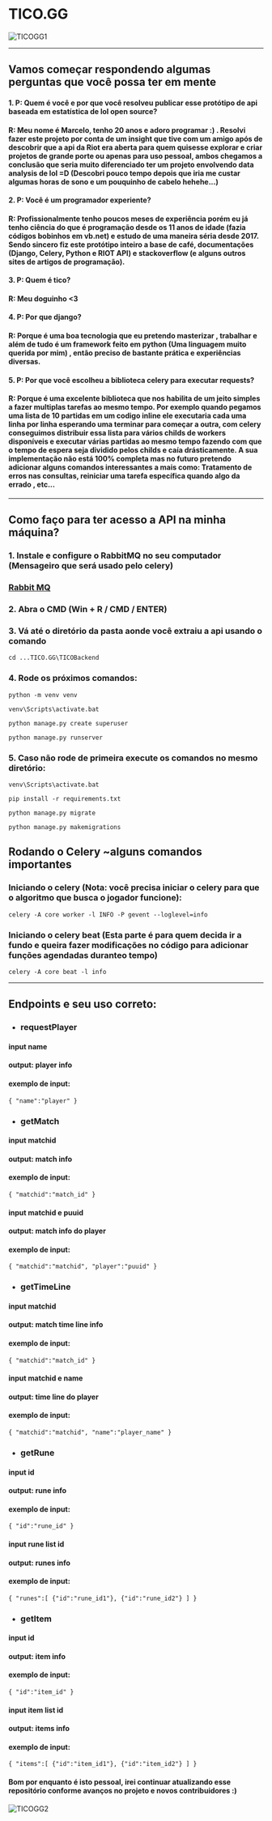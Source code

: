 # TICO.GG

![TICOGG1](https://i.imgur.com/i12rUYb.png)

------------

##   Vamos começar respondendo algumas perguntas que você possa ter em mente

#### 1. P: Quem é você e por que você resolveu publicar esse protótipo de api baseada em estatística de lol open source?
#### R: Meu nome é Marcelo, tenho 20 anos e adoro programar :) . Resolvi fazer este projeto por conta de um insight que tive com um amigo após de descobrir que a api da Riot era aberta para quem quisesse explorar e criar projetos de grande porte ou apenas para uso pessoal, ambos chegamos a conclusão que seria muito diferenciado ter um projeto envolvendo data analysis de lol =D (Descobri pouco tempo depois que iria me custar algumas horas de sono e um pouquinho de cabelo hehehe...)
#### 2. P: Você é um programador experiente?
#### R: Profissionalmente tenho poucos meses de experiência porém eu já tenho ciência do que é programação desde os 11 anos de idade (fazia códigos bobinhos em vb.net) e estudo de uma maneira séria desde 2017. Sendo sincero fiz este protótipo inteiro a base de café, documentações (Django, Celery, Python e RIOT API) e stackoverflow (e alguns outros sites de artigos de programação).
#### 3. P: Quem é tico?
#### R: Meu doguinho <3
#### 4. P: Por que django?
#### R: Porque é uma boa tecnologia que eu pretendo masterizar , trabalhar e além de tudo é um framework feito em python (Uma linguagem muito querida por mim) , então preciso de bastante prática e experiências diversas.
#### 5. P: Por que você escolheu a biblioteca celery para executar requests?
#### R: Porque é uma excelente biblioteca que nos habilita de um jeito simples a fazer multiplas tarefas ao mesmo tempo. Por exemplo quando pegamos uma lista de 10 partidas em um codigo inline ele executaria cada uma linha por linha esperando uma terminar para começar a outra, com celery conseguimos distribuir essa lista para vários childs de workers disponíveis e executar várias partidas ao mesmo tempo fazendo com que o tempo de espera seja dividido pelos childs e caía drásticamente. A sua implementação não está 100% completa mas no futuro pretendo adicionar alguns comandos interessantes a mais como: Tratamento de erros nas consultas, reiniciar uma tarefa específica quando algo da errado , etc...

------------
## Como faço para ter acesso a API na minha máquina?
### 1. Instale e configure o RabbitMQ no seu computador (Mensageiro que será usado pelo celery)
### [Rabbit MQ](https://www.rabbitmq.com/download.html "Rabbit MQ")
### 2. Abra o CMD (Win + R / CMD /  ENTER)
### 3. Vá até o diretório da pasta aonde você extraiu a api usando o comando 
`cd ...TICO.GG\TICOBackend` 
### 4. Rode os próximos comandos: 

`python -m venv venv`

`venv\Scripts\activate.bat`

`python manage.py create superuser`  

`python manage.py runserver`

### 5. Caso não rode de primeira execute os comandos no mesmo diretório:

`venv\Scripts\activate.bat`

`pip install -r requirements.txt`

`python manage.py migrate` 

`python manage.py makemigrations`

## Rodando o Celery ~alguns comandos importantes
### Iniciando o celery (Nota: você precisa iniciar o celery para que o algoritmo que busca o jogador funcione):
`celery -A core worker -l INFO -P gevent --loglevel=info`
### Iniciando o celery beat (Esta parte é para quem decida ir a fundo e queira fazer modificações no código para adicionar funções agendadas duranteo  tempo)
`celery -A core beat -l info`


------------
## Endpoints e seu uso correto:

- ### requestPlayer

#### input name
#### output: player info
#### exemplo de input:
`{
"name":"player"
}`

- ### getMatch

#### input matchid
#### output: match info
#### exemplo de input:
`{
"matchid":"match_id"
}`
#### input matchid e puuid
#### output: match info do player
#### exemplo de input:
`{
"matchid":"matchid",
"player":"puuid"
}`

- ### getTimeLine

#### input matchid
#### output: match time line info
#### exemplo de input:
`{
"matchid":"match_id"
}`
#### input matchid e name
#### output: time line do player
#### exemplo de input:
`{
"matchid":"matchid",
"name":"player_name"
}`

- ### getRune

#### input id
#### output: rune info
#### exemplo de input:
`{
"id":"rune_id"
}`
#### input rune list id
#### output: runes info
#### exemplo de input:
`{
"runes":[
{"id":"rune_id1"},
{"id":"rune_id2"}
]
}`
- ### getItem

#### input id
#### output: item info
#### exemplo de input:
`{
"id":"item_id"
}`
#### input item list id
#### output: items info
#### exemplo de input:
`{
"items":[
{"id":"item_id1"},
{"id":"item_id2"}
]
}`

#### Bom por enquanto é isto pessoal, irei continuar atualizando esse repositório conforme avanços no projeto e novos contribuidores :)

![TICOGG2](https://i.imgur.com/LUwuQUq.png)
